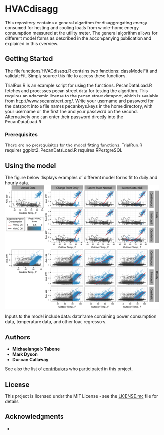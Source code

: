 # HVACdisagg

This repository contains a general algorithm for disaggregating energy consumed for 
heating and cooling loads from whole-home energy consumption measured at the utility meter. 
The general algorithm allows for different model forms as described in the accompanying publication
and explained in this overview. 

## Getting Started

The file functions/HVACdisagg.R contains two functions: classModelFit and validateFit. 
Simply source this file to access these functions. 

TrialRun.R is an example script for using the functions. PecanDataLoad.R fetches and processes pecan street 
data for testing the algorithm. This requires an adacemic license to the pecan street dataport, which is avaiable from http://www.pecanstreet.org/.
Write your username and password for the dataport into a file names pecankeys.keys in the home directory, with your username
on the first line and your password on the second. Alternatively one can enter their password directly into the PecanDataLoad.R

### Prerequisites

There are no prerequisites for the mdoel fitting functions. 
TrialRun.R requires ggplot2. PecanDataLoad.R requires RPostgreSQL. 

## Using the model
The figure below displays examples of different model forms fit to daily and hourly data.
![Example of Model Forms](figures/examples.png)



Inputs to the model include 
data: dataframe containing power consumption data, temperature data, and other load regressors. 


## Authors

* **Michaelangelo Tabone** 
* **Mark Dyson**
* **Duncan Callaway**

See also the list of [contributors](https://github.com/your/project/contributors) who participated in this project.

## License

This project is licensed under the MIT License - see the [LICENSE.md](LICENSE.md) file for details

## Acknowledgments

* 
